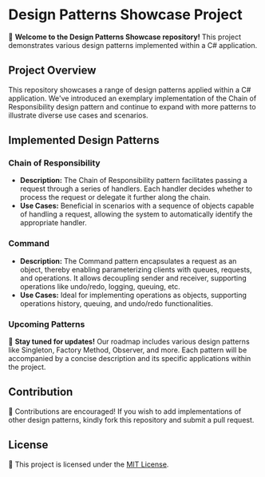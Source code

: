 # Design Patterns Showcase Project

🌟 **Welcome to the Design Patterns Showcase repository!** This project demonstrates various design patterns implemented within a C# application.

## Project Overview

This repository showcases a range of design patterns applied within a C# application. We've introduced an exemplary implementation of the Chain of Responsibility design pattern and continue to expand with more patterns to illustrate diverse use cases and scenarios.

## Implemented Design Patterns

### Chain of Responsibility

- **Description:** The Chain of Responsibility pattern facilitates passing a request through a series of handlers. Each handler decides whether to process the request or delegate it further along the chain.
- **Use Cases:** Beneficial in scenarios with a sequence of objects capable of handling a request, allowing the system to automatically identify the appropriate handler.

### Command

- **Description:** The Command pattern encapsulates a request as an object, thereby enabling parameterizing clients with queues, requests, and operations. It allows decoupling sender and receiver, supporting operations like undo/redo, logging, queuing, etc.
- **Use Cases:** Ideal for implementing operations as objects, supporting operations history, queuing, and undo/redo functionalities.

### Upcoming Patterns

🚀 **Stay tuned for updates!** Our roadmap includes various design patterns like Singleton, Factory Method, Observer, and more. Each pattern will be accompanied by a concise description and its specific applications within the project.

## Contribution

🤝 Contributions are encouraged! If you wish to add implementations of other design patterns, kindly fork this repository and submit a pull request.

## License

📝 This project is licensed under the [MIT License](LICENSE).
